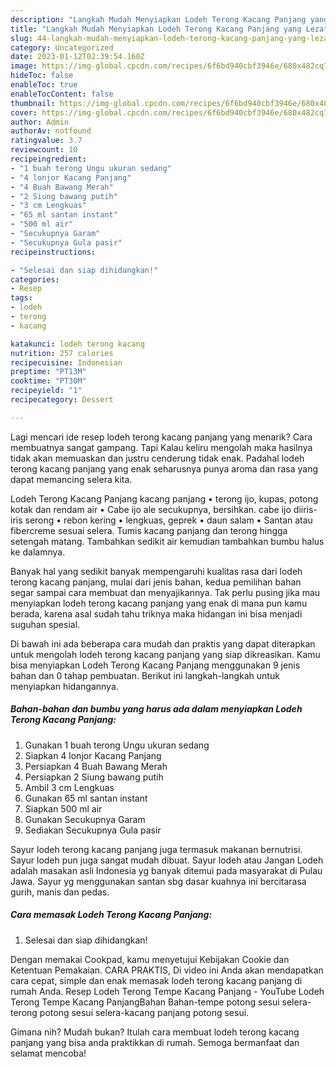 ```yaml
---
description: "Langkah Mudah Menyiapkan Lodeh Terong Kacang Panjang yang Lezat Sekali}"
title: "Langkah Mudah Menyiapkan Lodeh Terong Kacang Panjang yang Lezat Sekali}"
slug: 44-langkah-mudah-menyiapkan-lodeh-terong-kacang-panjang-yang-lezat-sekali
category: Uncategorized
date: 2023-01-12T02:39:54.160Z
image: https://img-global.cpcdn.com/recipes/6f6bd940cbf3946e/680x482cq70/lodeh-terong-kacang-panjang-foto-resep-utama.jpg
hideToc: false
enableToc: true
enableTocContent: false
thumbnail: https://img-global.cpcdn.com/recipes/6f6bd940cbf3946e/680x482cq70/lodeh-terong-kacang-panjang-foto-resep-utama.jpg
cover: https://img-global.cpcdn.com/recipes/6f6bd940cbf3946e/680x482cq70/lodeh-terong-kacang-panjang-foto-resep-utama.jpg
author: Admin
authorAv: notfound
ratingvalue: 3.7
reviewcount: 10
recipeingredient:
- "1 buah terong Ungu ukuran sedang"
- "4 lonjor Kacang Panjang"
- "4 Buah Bawang Merah"
- "2 Siung bawang putih"
- "3 cm Lengkuas"
- "65 ml santan instant"
- "500 ml air"
- "Secukupnya Garam"
- "Secukupnya Gula pasir"
recipeinstructions:

- "Selesai dan siap dihidangkan!"
categories:
- Resep
tags:
- lodeh
- terong
- kacang

katakunci: lodeh terong kacang 
nutrition: 257 calories
recipecuisine: Indonesian
preptime: "PT13M"
cooktime: "PT30M"
recipeyield: "1"
recipecategory: Dessert

---
```



Lagi mencari ide resep lodeh terong kacang panjang yang menarik? Cara membuatnya sangat gampang. Tapi Kalau keliru mengolah maka hasilnya tidak akan memuaskan dan justru cenderung tidak enak. Padahal lodeh terong kacang panjang yang enak seharusnya punya aroma dan rasa yang dapat memancing selera kita.


Lodeh Terong Kacang Panjang kacang panjang • terong ijo, kupas, potong kotak dan rendam air • Cabe ijo ale secukupnya, bersihkan. cabe ijo diiris-iris serong • rebon kering • lengkuas, geprek • daun salam • Santan atau fibercreme sesuai selera. Tumis kacang panjang dan terong hingga setengah matang. Tambahkan sedikit air kemudian tambahkan bumbu halus ke dalamnya.

Banyak hal yang sedikit banyak mempengaruhi kualitas rasa dari lodeh terong kacang panjang, mulai dari jenis bahan, kedua pemilihan bahan segar sampai cara membuat dan menyajikannya. Tak perlu pusing jika mau menyiapkan lodeh terong kacang panjang yang enak di mana pun kamu berada, karena asal sudah tahu triknya maka hidangan ini bisa menjadi suguhan spesial.


Di bawah ini ada beberapa cara mudah dan praktis yang dapat diterapkan untuk mengolah lodeh terong kacang panjang yang siap dikreasikan. Kamu bisa menyiapkan Lodeh Terong Kacang Panjang menggunakan 9 jenis bahan dan 0 tahap pembuatan. Berikut ini langkah-langkah untuk menyiapkan hidangannya.

<!--inarticleads1-->

##### Bahan-bahan dan bumbu yang harus ada dalam menyiapkan Lodeh Terong Kacang Panjang:

1. Gunakan 1 buah terong Ungu ukuran sedang
1. Siapkan 4 lonjor Kacang Panjang
1. Persiapkan 4 Buah Bawang Merah
1. Persiapkan 2 Siung bawang putih
1. Ambil 3 cm Lengkuas
1. Gunakan 65 ml santan instant
1. Siapkan 500 ml air
1. Gunakan Secukupnya Garam
1. Sediakan Secukupnya Gula pasir


Sayur lodeh terong kacang panjang juga termasuk makanan bernutrisi. Sayur lodeh pun juga sangat mudah dibuat. Sayur lodeh atau Jangan Lodeh adalah masakan asli Indonesia yg banyak ditemui pada masyarakat di Pulau Jawa. Sayur yg menggunakan santan sbg dasar kuahnya ini bercitarasa gurih, manis dan pedas. 

<!--inarticleads2-->

##### Cara memasak Lodeh Terong Kacang Panjang:


1. Selesai dan siap dihidangkan!

Dengan memakai Cookpad, kamu menyetujui Kebijakan Cookie dan Ketentuan Pemakaian. CARA PRAKTIS, Di video ini Anda akan mendapatkan cara cepat, simple dan enak memasak lodeh terong kacang panjang di rumah Anda. Resep Lodeh Terong Tempe Kacang Panjang - YouTube Lodeh Terong Tempe Kacang PanjangBahan Bahan-tempe potong sesui selera-terong potong sesui selera-kacang panjang potong sesui. 

Gimana nih? Mudah bukan? Itulah cara membuat lodeh terong kacang panjang yang bisa anda praktikkan di rumah. Semoga bermanfaat dan selamat mencoba!
